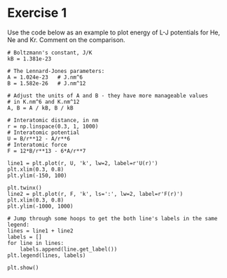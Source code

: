 Exercise 1
==========
Use the code below as an example to plot energy of L-J potentials for He, Ne and Kr. Comment on the comparison.

```
# Boltzmann's constant, J/K
kB = 1.381e-23

# The Lennard-Jones parameters:
A = 1.024e-23   # J.nm^6
B = 1.582e-26   # J.nm^12

# Adjust the units of A and B - they have more manageable values
# in K.nm^6 and K.nm^12
A, B = A / kB, B / kB

# Interatomic distance, in nm
r = np.linspace(0.3, 1, 1000)
# Interatomic potential
U = B/r**12 - A/r**6
# Interatomic force
F = 12*B/r**13 - 6*A/r**7

line1 = plt.plot(r, U, 'k', lw=2, label=r'U(r)')
plt.xlim(0.3, 0.8)
plt.ylim(-150, 100)

plt.twinx()
line2 = plt.plot(r, F, 'k', ls=':', lw=2, label=r'F(r)')
plt.xlim(0.3, 0.8)
plt.ylim(-1000, 1000)

# Jump through some hoops to get the both line's labels in the same legend:
lines = line1 + line2
labels = []
for line in lines:
    labels.append(line.get_label())
plt.legend(lines, labels)

plt.show()
```

